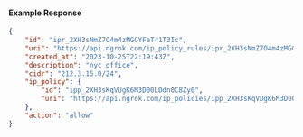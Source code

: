 <!-- Code generated for API Clients. DO NOT EDIT. -->

#### Example Response

```json
{
	"id": "ipr_2XH3sNmZ7O4m4zMGGYFaTr1T3Ic",
	"uri": "https://api.ngrok.com/ip_policy_rules/ipr_2XH3sNmZ7O4m4zMGGYFaTr1T3Ic",
	"created_at": "2023-10-25T22:19:43Z",
	"description": "nyc office",
	"cidr": "212.3.15.0/24",
	"ip_policy": {
		"id": "ipp_2XH3sKqVUgK6M3D00LDdn0C8Zy0",
		"uri": "https://api.ngrok.com/ip_policies/ipp_2XH3sKqVUgK6M3D00LDdn0C8Zy0"
	},
	"action": "allow"
}
```
